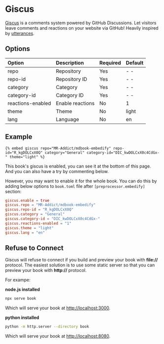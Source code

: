# Giscus

[Giscus](https://giscus.app) is a comments system powered by GitHub Discussions. Let visitors leave comments and reactions on your website via GitHub! Heavily inspired by [utterances](https://github.com/utterance/utterances).

## Options

| Option            | Description      | Required | Default |
| :---------------- | :--------------- | :------- | :------ |
| repo              | Repository       | Yes      | - -     |
| repo-id           | Repository ID    | Yes      | - -     |
| category          | Category         | Yes      | - -     |
| category-id       | Category ID      | Yes      | - -     |
| reactions-enabled | Enable reactions | No       | 1       |
| theme             | Theme            | No       | light   |
| lang              | Language         | No       | en      |

## Example

<!-- embed ignore begin -->

```text
{% embed giscus repo="MR-Addict/mdbook-embedify" repo-id="R_kgDOLCxX0Q" category="General" category-id="DIC_kwDOLCxX0c4CdGx-" theme="light" %}
```

<!-- embed ignore end -->

This book's giscus is enabled, you can see it at the bottom of this page. And you can also have a try by commenting below.

However, you may want to enable it for the whole book. You can do this by adding below options to `book.toml` file after `[preprocessor.embedify]` section:

```toml
giscus.enable = true
giscus.repo = "MR-Addict/mdbook-embedify"
giscus.repo-id = "R_kgDOLCxX0Q"
giscus.category = "General"
giscus.category-id = "DIC_kwDOLCxX0c4CdGx-"
giscus.reactions-enabled = "1"
giscus.theme = "light"
giscus.lang = "en"
```

## Refuse to Connect

Giscus will refuse to connect if you build and preview your book with **file://** protocol. The easiest solution is to use some static server so that you can preview your book with **http://** protocol.

For exampe:

**node.js installed**

```sh
npx serve book
```

Which will serve your book at [http://localhost:3000](http://localhost:3000).

**python installed**

```sh
python -m http.server --directory book
```

Which will serve your book at [http://localhost:8080](http://localhost:8080).
